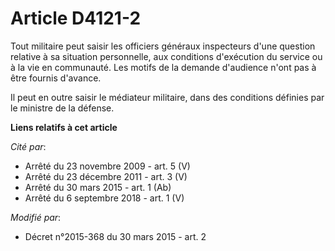 # Article D4121-2

Tout militaire peut saisir les officiers généraux inspecteurs d'une question relative à sa situation personnelle, aux
conditions d'exécution du service ou à la vie en communauté. Les motifs de la demande d'audience n'ont pas à être fournis
d'avance.

Il peut en outre saisir le médiateur militaire, dans des conditions définies par le ministre de la défense.

**Liens relatifs à cet article**

_Cité par_:

  - Arrêté du 23 novembre 2009 - art. 5 (V)
  - Arrêté du 23 décembre 2011 - art. 3 (V)
  - Arrêté du 30 mars 2015 - art. 1 (Ab)
  - Arrêté du 6 septembre 2018 - art. 1 (V)

_Modifié par_:

  - Décret n°2015-368 du 30 mars 2015 - art. 2
